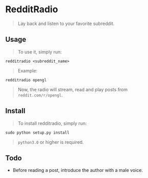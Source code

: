 # RedditRadio
> Lay back and listen to your favorite subreddit.

## Usage
> To use it, simply run:

    redditradio <subreddit_name>

> Example:

    redditradio opengl

> Now, the radio will stream, read and play posts from `reddit.com/r/opengl`.

## Install
> To install redditradio, simply run:

    sudo python setup.py install

> `python3.0` or higher is required.

## Todo
* Before reading a post, introduce the author with a male voice.
